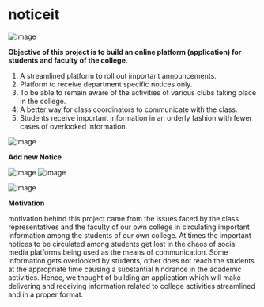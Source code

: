 # noticeit

![image](https://user-images.githubusercontent.com/86411507/201147473-df47361b-9afd-4328-8e22-47dc9a0c411b.png)

****Objective of this project is to build an online platform (application) for 
students and faculty of the college.****
1) A streamlined platform to roll out important announcements.
2) Platform to receive department specific notices only.
3) To be able to remain aware of the activities of various clubs taking 
place in the college.
4) A better way for class coordinators to communicate with the class.
5) Students receive important information in an orderly fashion with 
fewer cases of overlooked information.

![image](https://user-images.githubusercontent.com/86411507/201150829-f6cfac1f-42a3-4e15-88e9-639e6c85efe8.png)

**Add new Notice**



![image](https://user-images.githubusercontent.com/86411507/201150944-aa4946d4-7833-4bcc-980f-e7d36a37f727.png)
![image](https://user-images.githubusercontent.com/86411507/201151076-f763d31e-90cc-45d8-92b8-a75fb9540aad.png)


![image](https://user-images.githubusercontent.com/86411507/201151214-97b2d4b6-8c58-4855-8786-84545039c2c0.png)

**Motivation**

motivation behind this project came from the issues faced by the 
class representatives and the faculty of our own college in circulating important 
information among the students of our own college. At times the important 
notices to be circulated among students get lost in the chaos of social media 
platforms being used as the means of communication. Some information gets 
overlooked by students, other does not reach the students at the appropriate 
time causing a substantial hindrance in the academic activities.
Hence, we thought of building an application which will make delivering and 
receiving information related to college activities streamlined and in a proper 
format.

